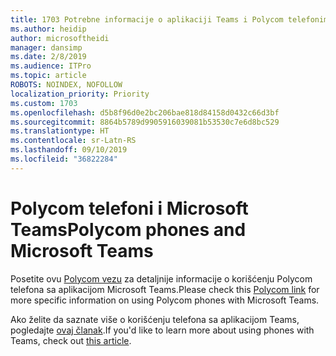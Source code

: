 ```yaml
---
title: 1703 Potrebne informacije o aplikaciji Teams i Polycom telefonima
ms.author: heidip
author: microsoftheidi
manager: dansimp
ms.date: 2/8/2019
ms.audience: ITPro
ms.topic: article
ROBOTS: NOINDEX, NOFOLLOW
localization_priority: Priority
ms.custom: 1703
ms.openlocfilehash: d5b8f96d0e2bc206bae818d84158d0432c66d3bf
ms.sourcegitcommit: 8864b5789d9905916039081b53530c7e6d8bc529
ms.translationtype: HT
ms.contentlocale: sr-Latn-RS
ms.lasthandoff: 09/10/2019
ms.locfileid: "36822284"
---
```

# <a name="polycom-phones-and-microsoft-teams"></a><span data-ttu-id="c21c9-102">Polycom telefoni i Microsoft Teams</span><span class="sxs-lookup"><span data-stu-id="c21c9-102">Polycom phones and Microsoft Teams</span></span>

<span data-ttu-id="c21c9-103">Posetite ovu [Polycom vezu](https://aka.ms/polycom-phones) za detaljnije informacije o korišćenju Polycom telefona sa aplikacijom Microsoft Teams.</span><span class="sxs-lookup"><span data-stu-id="c21c9-103">Please check this [Polycom link](https://aka.ms/polycom-phones) for more specific information on using Polycom phones with Microsoft Teams.</span></span>

<span data-ttu-id="c21c9-104">Ako želite da saznate više o korišćenju telefona sa aplikacijom Teams, pogledajte [ovaj članak](https://docs.microsoft.com/microsoftteams/phones-for-teams).</span><span class="sxs-lookup"><span data-stu-id="c21c9-104">If you'd like to learn more about using phones with Teams, check out [this article](https://docs.microsoft.com/microsoftteams/phones-for-teams).</span></span>
